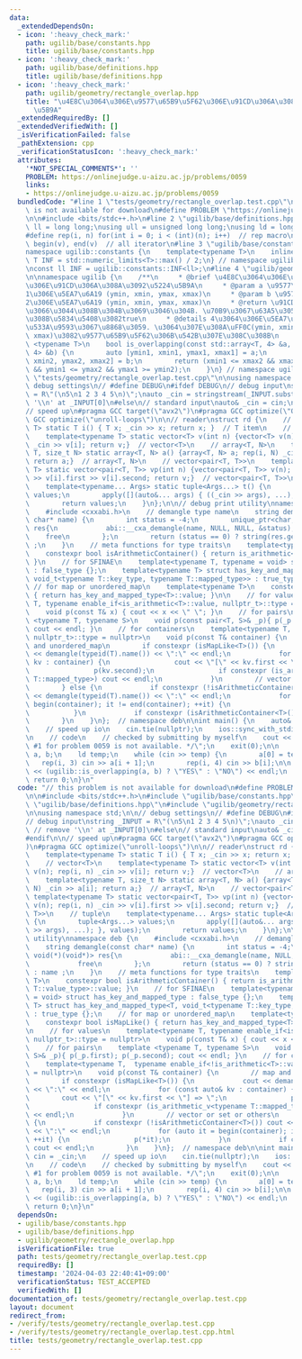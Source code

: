 ```yaml
---
data:
  _extendedDependsOn:
  - icon: ':heavy_check_mark:'
    path: ugilib/base/constants.hpp
    title: ugilib/base/constants.hpp
  - icon: ':heavy_check_mark:'
    path: ugilib/base/definitions.hpp
    title: ugilib/base/definitions.hpp
  - icon: ':heavy_check_mark:'
    path: ugilib/geometry/rectangle_overlap.hpp
    title: "\u4E8C\u3064\u306E\u9577\u65B9\u5F62\u306E\u91CD\u306A\u308A\u3092\u5224\
      \u5B9A"
  _extendedRequiredBy: []
  _extendedVerifiedWith: []
  _isVerificationFailed: false
  _pathExtension: cpp
  _verificationStatusIcon: ':heavy_check_mark:'
  attributes:
    '*NOT_SPECIAL_COMMENTS*': ''
    PROBLEM: https://onlinejudge.u-aizu.ac.jp/problems/0059
    links:
    - https://onlinejudge.u-aizu.ac.jp/problems/0059
  bundledCode: "#line 1 \"tests/geometry/rectangle_overlap.test.cpp\"\n// this problem\
    \ is not available for download\n#define PROBLEM \"https://onlinejudge.u-aizu.ac.jp/problems/0059\"\
    \n\n#include <bits/stdc++.h>\n#line 2 \"ugilib/base/definitions.hpp\"\n\nusing\
    \ ll = long long;\nusing ull = unsigned long long;\nusing ld = long double;\n\
    #define rep(i, n) for(int i = 0; i < (int)(n); i++)  // rep macro\n#define all(v)\
    \ begin(v), end(v)  // all iterator\n#line 3 \"ugilib/base/constants.hpp\"\n\n\
    namespace ugilib::constants {\n    template<typename T>\n    inline constexpr\
    \ T INF = std::numeric_limits<T>::max() / 2;\n} // namespace ugilib::constants\n\
    \nconst ll INF = ugilib::constants::INF<ll>;\n#line 4 \"ugilib/geometry/rectangle_overlap.hpp\"\
    \n\nnamespace ugilib {\n    /**\n     * @brief \u4E8C\u3064\u306E\u9577\u65B9\u5F62\
    \u306E\u91CD\u306A\u308A\u3092\u5224\u5B9A\n     * @param a \u9577\u65B9\u5F62\
    1\u306E\u5EA7\u6A19 (ymin, xmin, ymax, xmax)\n     * @param b \u9577\u65B9\u5F62\
    2\u306E\u5EA7\u6A19 (ymin, xmin, ymax, xmax)\n     * @return \u91CD\u306A\u3063\
    \u3066\u3044\u308B\u304B\u3069\u3046\u304B. \u70B9\u3067\u63A5\u3057\u3066\u3044\
    \u308B\u5834\u5408\u3082true\n     * @details 4\u3064\u306E\u5EA7\u6A19\u306F\u9589\
    \u533A\u9593\u3067\u8868\u3059. \u3064\u307E\u308A\uFF0C(ymin, xmin)\u3082(ymax,\
    \ xmax)\u3082\u9577\u65B9\u5F62\u306B\u542B\u307E\u308C\u308B\n    */\n    template\
    \ <typename T>\n    bool is_overlapping(const std::array<T, 4> &a, const std::array<T,\
    \ 4> &b) {\n        auto [ymin1, xmin1, ymax1, xmax1] = a;\n        auto [ymin2,\
    \ xmin2, ymax2, xmax2] = b;\n        return (xmin1 <= xmax2 && xmax1 >= xmin2\
    \ && ymin1 <= ymax2 && ymax1 >= ymin2);\n    }\n} // namespace ugilib\n#line 8\
    \ \"tests/geometry/rectangle_overlap.test.cpp\"\n\nusing namespace std;\n\n//\
    \ debug settings\n// #define DEBUG\n#ifdef DEBUG\n// debug input\nstring _INPUT\
    \ = R\"(\n5\n1 2 3 4 5\n)\";\nauto _cin = stringstream(_INPUT.substr(1)); // remove\
    \ '\\n' at _INPUT[0]\n#else\n// standard input\nauto& _cin = cin;\n#endif\n\n\
    // speed up\n#pragma GCC target(\"avx2\")\n#pragma GCC optimize(\"O3\")\n#pragma\
    \ GCC optimize(\"unroll-loops\")\n\n// reader\nstruct rd {\n    // T\n    template<typename\
    \ T> static T i() { T x; _cin >> x; return x; }  // T item\n    // vector<T>\n\
    \    template<typename T> static vector<T> v(int n) {vector<T> v(n); rep(i, n)\
    \ _cin >> v[i]; return v;}  // vector<T>\n    // array<T, N>\n    template<typename\
    \ T, size_t N> static array<T, N> a() {array<T, N> a; rep(i, N) _cin >> a[i];\
    \ return a;}  // array<T, N>\n    // vector<pair<T, T>>\n    template<typename\
    \ T> static vector<pair<T, T>> vp(int n) {vector<pair<T, T>> v(n); rep(i, n) _cin\
    \ >> v[i].first >> v[i].second; return v;}  // vector<pair<T, T>>\n    // tuple\n\
    \    template<typename... Args> static tuple<Args...> t() {\n        tuple<Args...>\
    \ values;\n        apply([](auto&... args) { ((_cin >> args), ...); }, values);\n\
    \        return values;\n    }\n};\n\n// debug print utility\nnamespace deb {\n\
    \    #include <cxxabi.h>\n    // demangle type name\n    string demangle(const\
    \ char* name) {\n        int status = -4;\n        unique_ptr<char, void(*)(void*)>\
    \ res{\n            abi::__cxa_demangle(name, NULL, NULL, &status),\n        \
    \    free\n        };\n        return (status == 0) ? string(res.get()) : name\
    \ ;\n    }\n    // meta functions for type traits\n    template<typename T>\n\
    \    constexpr bool isArithmeticContainer() { return is_arithmetic<typename T::value_type>::value;\
    \ }\n    // for SFINAE\n    template<typename T, typename = void> struct has_key_and_mapped_type\
    \ : false_type {};\n    template<typename T> struct has_key_and_mapped_type<T,\
    \ void_t<typename T::key_type, typename T::mapped_type>> : true_type {};\n   \
    \ // for map or unordered_map\n    template<typename T>\n    constexpr bool isMapLike()\
    \ { return has_key_and_mapped_type<T>::value; }\n\n    // for values\n    template<typename\
    \ T, typename enable_if<is_arithmetic<T>::value, nullptr_t>::type = nullptr>\n\
    \    void p(const T& x) { cout << x << \" \"; }\n    // for pairs\n    template\
    \ <typename T, typename S>\n    void p(const pair<T, S>& _p){ p(_p.first); p(_p.second);\
    \ cout << endl; }\n    // for containers\n    template<typename T,  typename enable_if<!is_arithmetic<T>::value,\
    \ nullptr_t>::type = nullptr>\n    void p(const T& container) {\n        // map\
    \ and unordered_map\n        if constexpr (isMapLike<T>()) {\n            cout\
    \ << demangle(typeid(T).name()) << \":\" << endl;\n            for (const auto&\
    \ kv : container) {\n                cout << \"[\" << kv.first << \"] => \";\n\
    \                p(kv.second);\n                if constexpr (is_arithmetic_v<typename\
    \ T::mapped_type>) cout << endl;\n            }\n        // vector or set or others\n\
    \        } else {\n            if constexpr (!isArithmeticContainer<T>()) cout\
    \ << demangle(typeid(T).name()) << \":\" << endl;\n            for (auto it =\
    \ begin(container); it != end(container); ++it) {\n                p(*it);\n \
    \           }\n            if constexpr (isArithmeticContainer<T>()) cout << endl;\n\
    \        }\n    }\n};  // namespace deb\n\nint main() {\n    auto& cin = _cin;\n\
    \    // speed up io\n    cin.tie(nullptr);\n    ios::sync_with_stdio(false);\n\
    \n    // code\n    // checked by submitting by myself\n    cout << \"/* Test case\
    \ #1 for problem 0059 is not available. */\";\n    exit(0);\n\n    array<ld, 4>\
    \ a, b;\n    ld temp;\n    while (cin >> temp) {\n        a[0] = temp;\n     \
    \   rep(i, 3) cin >> a[i + 1];\n        rep(i, 4) cin >> b[i];\n\n        cout\
    \ << (ugilib::is_overlapping(a, b) ? \"YES\" : \"NO\") << endl;\n    }\n\n   \
    \ return 0;\n}\n"
  code: "// this problem is not available for download\n#define PROBLEM \"https://onlinejudge.u-aizu.ac.jp/problems/0059\"\
    \n\n#include <bits/stdc++.h>\n#include \"ugilib/base/constants.hpp\"\n#include\
    \ \"ugilib/base/definitions.hpp\"\n#include \"ugilib/geometry/rectangle_overlap.hpp\"\
    \n\nusing namespace std;\n\n// debug settings\n// #define DEBUG\n#ifdef DEBUG\n\
    // debug input\nstring _INPUT = R\"(\n5\n1 2 3 4 5\n)\";\nauto _cin = stringstream(_INPUT.substr(1));\
    \ // remove '\\n' at _INPUT[0]\n#else\n// standard input\nauto& _cin = cin;\n\
    #endif\n\n// speed up\n#pragma GCC target(\"avx2\")\n#pragma GCC optimize(\"O3\"\
    )\n#pragma GCC optimize(\"unroll-loops\")\n\n// reader\nstruct rd {\n    // T\n\
    \    template<typename T> static T i() { T x; _cin >> x; return x; }  // T item\n\
    \    // vector<T>\n    template<typename T> static vector<T> v(int n) {vector<T>\
    \ v(n); rep(i, n) _cin >> v[i]; return v;}  // vector<T>\n    // array<T, N>\n\
    \    template<typename T, size_t N> static array<T, N> a() {array<T, N> a; rep(i,\
    \ N) _cin >> a[i]; return a;}  // array<T, N>\n    // vector<pair<T, T>>\n   \
    \ template<typename T> static vector<pair<T, T>> vp(int n) {vector<pair<T, T>>\
    \ v(n); rep(i, n) _cin >> v[i].first >> v[i].second; return v;}  // vector<pair<T,\
    \ T>>\n    // tuple\n    template<typename... Args> static tuple<Args...> t()\
    \ {\n        tuple<Args...> values;\n        apply([](auto&... args) { ((_cin\
    \ >> args), ...); }, values);\n        return values;\n    }\n};\n\n// debug print\
    \ utility\nnamespace deb {\n    #include <cxxabi.h>\n    // demangle type name\n\
    \    string demangle(const char* name) {\n        int status = -4;\n        unique_ptr<char,\
    \ void(*)(void*)> res{\n            abi::__cxa_demangle(name, NULL, NULL, &status),\n\
    \            free\n        };\n        return (status == 0) ? string(res.get())\
    \ : name ;\n    }\n    // meta functions for type traits\n    template<typename\
    \ T>\n    constexpr bool isArithmeticContainer() { return is_arithmetic<typename\
    \ T::value_type>::value; }\n    // for SFINAE\n    template<typename T, typename\
    \ = void> struct has_key_and_mapped_type : false_type {};\n    template<typename\
    \ T> struct has_key_and_mapped_type<T, void_t<typename T::key_type, typename T::mapped_type>>\
    \ : true_type {};\n    // for map or unordered_map\n    template<typename T>\n\
    \    constexpr bool isMapLike() { return has_key_and_mapped_type<T>::value; }\n\
    \n    // for values\n    template<typename T, typename enable_if<is_arithmetic<T>::value,\
    \ nullptr_t>::type = nullptr>\n    void p(const T& x) { cout << x << \" \"; }\n\
    \    // for pairs\n    template <typename T, typename S>\n    void p(const pair<T,\
    \ S>& _p){ p(_p.first); p(_p.second); cout << endl; }\n    // for containers\n\
    \    template<typename T,  typename enable_if<!is_arithmetic<T>::value, nullptr_t>::type\
    \ = nullptr>\n    void p(const T& container) {\n        // map and unordered_map\n\
    \        if constexpr (isMapLike<T>()) {\n            cout << demangle(typeid(T).name())\
    \ << \":\" << endl;\n            for (const auto& kv : container) {\n        \
    \        cout << \"[\" << kv.first << \"] => \";\n                p(kv.second);\n\
    \                if constexpr (is_arithmetic_v<typename T::mapped_type>) cout\
    \ << endl;\n            }\n        // vector or set or others\n        } else\
    \ {\n            if constexpr (!isArithmeticContainer<T>()) cout << demangle(typeid(T).name())\
    \ << \":\" << endl;\n            for (auto it = begin(container); it != end(container);\
    \ ++it) {\n                p(*it);\n            }\n            if constexpr (isArithmeticContainer<T>())\
    \ cout << endl;\n        }\n    }\n};  // namespace deb\n\nint main() {\n    auto&\
    \ cin = _cin;\n    // speed up io\n    cin.tie(nullptr);\n    ios::sync_with_stdio(false);\n\
    \n    // code\n    // checked by submitting by myself\n    cout << \"/* Test case\
    \ #1 for problem 0059 is not available. */\";\n    exit(0);\n\n    array<ld, 4>\
    \ a, b;\n    ld temp;\n    while (cin >> temp) {\n        a[0] = temp;\n     \
    \   rep(i, 3) cin >> a[i + 1];\n        rep(i, 4) cin >> b[i];\n\n        cout\
    \ << (ugilib::is_overlapping(a, b) ? \"YES\" : \"NO\") << endl;\n    }\n\n   \
    \ return 0;\n}\n"
  dependsOn:
  - ugilib/base/constants.hpp
  - ugilib/base/definitions.hpp
  - ugilib/geometry/rectangle_overlap.hpp
  isVerificationFile: true
  path: tests/geometry/rectangle_overlap.test.cpp
  requiredBy: []
  timestamp: '2024-04-03 22:40:41+09:00'
  verificationStatus: TEST_ACCEPTED
  verifiedWith: []
documentation_of: tests/geometry/rectangle_overlap.test.cpp
layout: document
redirect_from:
- /verify/tests/geometry/rectangle_overlap.test.cpp
- /verify/tests/geometry/rectangle_overlap.test.cpp.html
title: tests/geometry/rectangle_overlap.test.cpp
---
```

